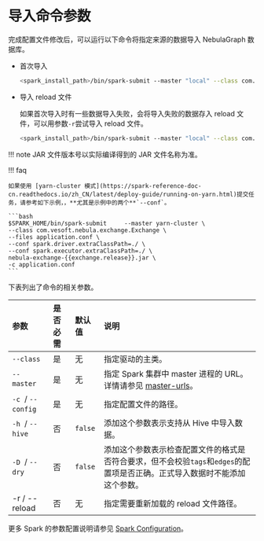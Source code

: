# 导入命令参数

完成配置文件修改后，可以运行以下命令将指定来源的数据导入 NebulaGraph 数据库。

- 首次导入

  ```bash
  <spark_install_path>/bin/spark-submit --master "local" --class com.vesoft.nebula.exchange.Exchange <nebula-exchange-2.x.y.jar_path> -c <application.conf_path> 
  ```

- 导入 reload 文件
  
  如果首次导入时有一些数据导入失败，会将导入失败的数据存入 reload 文件，可以用参数`-r`尝试导入 reload 文件。
  
  ```bash
  <spark_install_path>/bin/spark-submit --master "local" --class com.vesoft.nebula.exchange.Exchange <nebula-exchange-2.x.y.jar_path> -c <application.conf_path> -r "<reload_file_path>" 
  ```

!!! note
    JAR 文件版本号以实际编译得到的 JAR 文件名称为准。

!!! faq

    如果使用 [yarn-cluster 模式](https://spark-reference-doc-cn.readthedocs.io/zh_CN/latest/deploy-guide/running-on-yarn.html)提交任务，请参考如下示例，，**尤其是示例中的两个**`--conf`。

    ```bash
    $SPARK_HOME/bin/spark-submit     --master yarn-cluster \
    --class com.vesoft.nebula.exchange.Exchange \
    --files application.conf \
    --conf spark.driver.extraClassPath=./ \
    --conf spark.executor.extraClassPath=./ \
    nebula-exchange-{{exchange.release}}.jar \
    -c application.conf
    ```

下表列出了命令的相关参数。

| 参数 | 是否必需 | 默认值 | 说明 |
| :--- | :--- | :--- | :--- |
| `--class`  | 是 | 无 | 指定驱动的主类。 |
| `--master`  | 是 | 无 | 指定 Spark 集群中 master 进程的 URL。详情请参见 [master-urls](https://spark.apache.org/docs/latest/submitting-applications.html#master-urls "点击前往 Apache Spark 文档")。 |
| `-c`  / `--config`  | 是 | 无 | 指定配置文件的路径。 |
| `-h`  / `--hive`  | 否 | `false` | 添加这个参数表示支持从 Hive 中导入数据。 |
| `-D`  / `--dry`  | 否 | `false` | 添加这个参数表示检查配置文件的格式是否符合要求，但不会校验`tags`和`edges`的配置项是否正确。正式导入数据时不能添加这个参数。 |
|-r / --reload | 否  |  无  |   指定需要重新加载的 reload 文件路径。 |

更多 Spark 的参数配置说明请参见 [Spark Configuration](https://spark.apache.org/docs/latest/configuration.html#runtime-environment)。
